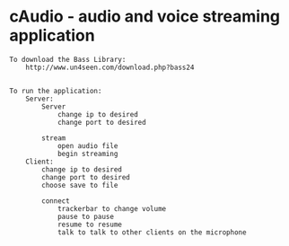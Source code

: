 cAudio - audio and voice streaming application
======

	To download the Bass Library:
		http://www.un4seen.com/download.php?bass24
		
		
	To run the application:
		Server:
			Server
				change ip to desired
				change port to desired
				
			stream
				open audio file
				begin streaming
		Client:
			change ip to desired
			change port to desired
			choose save to file
			
			connect
				trackerbar to change volume
				pause to pause
				resume to resume
				talk to talk to other clients on the microphone
